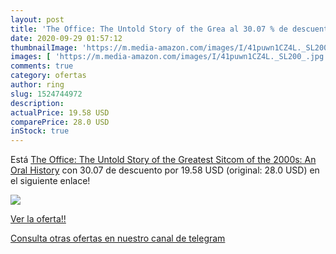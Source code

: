 ```yaml
---
layout: post
title: 'The Office: The Untold Story of the Grea al 30.07 % de descuento'
date: 2020-09-29 01:57:12
thumbnailImage: 'https://m.media-amazon.com/images/I/41puwn1CZ4L._SL200_.jpg'
images: [ 'https://m.media-amazon.com/images/I/41puwn1CZ4L._SL200_.jpg' ]
comments: true
category: ofertas
author: ring
slug: 1524744972
description:
actualPrice: 19.58 USD
comparePrice: 28.0 USD
inStock: true
---
```


Está [The Office: The Untold Story of the Greatest Sitcom of the 2000s: An Oral History](https://www.amazon.com/dp/1524744972/?tag=redken08-20) con 30.07 de descuento por 19.58 USD (original: 28.0 USD) en el siguiente enlace!

[![](https://m.media-amazon.com/images/I/41puwn1CZ4L._SL200_.jpg)](https://www.amazon.com/dp/1524744972/?tag=redken08-20)

[Ver la oferta!!](https://www.amazon.com/dp/1524744972/?tag=redken08-20)

[Consulta otras ofertas en nuestro canal de telegram](https://t.me/s/ofertas25)
